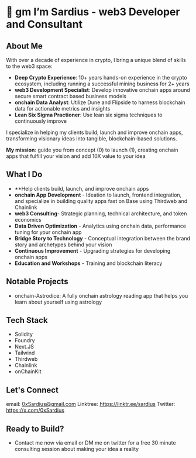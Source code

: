 # 🌅 gm I’m Sardius - web3 Developer and Consultant

## About Me
With over a decade of experience in crypto, I bring a unique blend of skills to the web3 space:

- **Deep Crypto Experience**: 10+ years hands-on experience in the crypto ecosystem, including running a successful mining business for 2+ years
- **web3 Development Specialist**: Develop innovative onchain apps around secure smart contract based business models
- **onchain Data Analyst**: Utilize Dune and Flipside to harness blockchain data for actionable metrics and insights
- **Lean Six Sigma Practioner**: Use lean six sigma techniques to continuously improve

I specialize in helping my clients build, launch and improve onchain apps, transforming visionary ideas into tangible, blockchain-based solutions.

**My mission**: guide you from concept (0) to launch (1), creating onchain apps that fulfill your vision and add 10X value to your idea

## What I Do
- **Help clients build, launch, and improve onchain apps
- **onchain App Development** - Ideation to launch, frontend integration, and specialize in building quality apps fast on Base using Thirdweb and Chainlink
- **web3 Consulting**- Strategic planning, technical architecture, and token economics
- **Data Driven Optimization** - Analytics using onchain data, performance tuning for your onchain app
- **Bridge Story to Technology** - Conceptual integration between the brand story and archetypes behind your vision
- **Continuous Improvement** - Upgrading strategies for developing onchain apps
- **Education and Workshops** - Training and blockchain literacy 

## Notable Projects
- onchain-Astrodice: A fully onchain astrology reading app that helps you learn about yourself using astrology 

## Tech Stack
- Solidity
- Foundry
- Next.JS
- Tailwind
- Thirdweb
- Chainlink
- onChainKit

## Let's Connect
email: 0xSardius@gmail.com
Linktree: https://linktr.ee/sardius
Twitter: https://x.com/0xSardius

## Ready to Build?
- Contact me now via email or DM me on twitter for a free 30 minute consulting session about making your idea a reality
<!---
0xSardius/0xSardius is a ✨ special ✨ repository because its `README.md` (this file) appears on your GitHub profile.
You can click the Preview link to take a look at your changes.
--->
